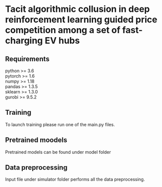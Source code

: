 # Tacit algorithmic collusion in deep reinforcement learning guided price competition among a set of fast-charging EV hubs

## Requirements
python >= 3.6 <br>
pytorch >= 1.6 <br>
numpy >= 1.18 <br>
pandas >= 1.3.5 <br>
sklearn >= 1.3.0 <br>
gurobi >= 9.5.2 <br>

## Training
To launch training please run one of the main.py files. 

## Pretrained moodels
Pretrained models can be found under model folder

## Data preprocessing
Input file under simulator folder performs all the data preprocessing. 
